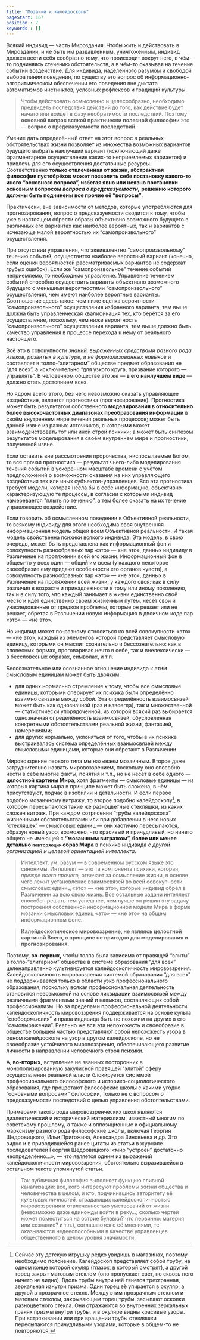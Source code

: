 ```yaml
---
title: "Мозаики и калейдоскопы" 
pageStart: 167
position : 7
keywords : []
---
```

 
Всякий индивид — часть Мироздания. Чтобы жить и действовать в Мироздании, и не быть им раздавленным, уничтоженным, индивид должен вести себя сообразно тому, что происходит вокруг него, в чём-то подчиняясь стечению обстоятельств, а в чём-то оказывая на течение событий воздействие. Для индивида, наделенного разумом и свободой выбора линии поведения, по существу это вопрос об информационно-алгоритмическом обеспечении его поведения вне диктата автоматизмов инстинктов, условных рефлексов и традиций культуры.

>Чтобы действовать осмысленно и целесообразно, необходимо предвидеть последствия действий до того, как действие будет начато или войдет в фазу необратимости последствий. Поэтому **основной вопрос всякой практически полезной философии** это — **вопрос о предсказуемости последствий.**

Умение дать определённый ответ на этот вопрос в реальных обстоятельствах жизни позволяет из множества возможных вариантов будущего выбрать наилучший вариант (исключающий даже фрагментарное осуществление каких-то неприемлемых вариантов) и привлечь для его осуществления достаточные ресурсы. Соответственно **только отвлечённая от жизни, абстрактная философия пустобрёхов может позволить себе постановку какого-то иного “основного вопроса”, избегая явно или неявно постановки основным вопросом** ***вопроса о предсказуемости,*** **решению которого должны быть подчинены все прочие её “вопросы”**.

Практически, вне зависимости от методов, которые употребляются для прогнозирования, вопрос о предсказуемости сводится к тому, чтобы уже в настоящем обрести образы объективно возможного будущего в различных его вариантах как наиболее вероятных, так и вариантов с исчезающе малой вероятностью их “самопроизвольного” осуществления.

При отсутствии управления, что эквивалентно “самопроизвольному” течению событий, осуществится наиболее вероятный вариант (конечно, если оценки вероятностей рассматриваемых вариантов не содержат грубых ошибок). Если же “самопроизвольное” течение событий неприемлемо, то необходимо управление. Управление течением событий способно осуществить варианты объективно возможного будущего с меньшими вероятностями “самопроизвольного” осуществления, чем имеют наиболее вероятные варианты. Соотношение здесь такое: чем ниже оценка вероятности “самопроизвольного” осуществления избранного варианта, тем выше должна быть управленческая квалификация тех, кто берётся за его осуществление, поскольку, чем ниже вероятность “самопроизвольного” осуществления варианта, тем выше должно быть качество управления в процессе перехода к нему от реального настоящего.

Всё это в совокупности *знаний, выраженных средствами разного рода языков, развитых в культуре, и не формализованных навыков* и составляет в толпо-“элитарном” обществе предмет образования не “для всех”, а исключительно “для узкого круга, призвание которого — управлять”. В человечном обществе *это же —* **в его наилучшем виде** — должно стать достоянием всех.

Но ядром всего этого, без чего невозможно оказать управляющее воздействие, является прогностика (прогнозирование). Прогностика может быть результатом собственного **моделирования в относительно более высокочастотных диапазонах преобразования информации** в своём внутреннем мире течения реальных процессов; может быть данной извне из разных источников, с которыми может взаимодействовать тот или иной строй психики; а может быть синтезом результатов моделирования в своём внутреннем мире и прогностики, полученной извне.

Если оставить вне рассмотрения пророчества, ниспосылаемые Богом, то вся прочая прогностика — результат чьего-либо моделирования течения событий в ускоренном масштабе времени с учётом предположений о возможности оказания на них управляющего воздействия тех или иных субъектов-управленцев. Вся эта прогностика требует модели, которая несла бы в себе информацию, объективно характеризующую те процессы, в согласии с которыми индивид намеревается “плыть по течению”, а тем более оказать на их течение управляющее воздействие.

Если говорить об осмысленном поведении в Объективной реальности, то всякому индивиду для этого необходима своя внутренняя информационная модель общей всем Объективной реальности. И такая модель свойственна психики всякого индивида. Эта модель, в свою очередь, может быть представлена как информационный фон и совокупность разнообразных пар «это» — «не это», данных индивиду в Различение на протяжении всей его жизни. Информационный фон в общем-то у всех один — общий им всем (у каждого некоторое своеобразие ему придают особенности его органов чувств), а совокупность разнообразных пар «это» — «не это», данных в Различение на протяжении всей жизни, у каждого своя: как в силу различия в возрасте и принадлежности к тому или иному поколению, так и в силу того, что каждый занимает в жизни единственно своё место и идёт единственно своим жизненным путём, несёт свои и унаследованные от предков проблемы, которые он решает или не решает, обретая в Различении новую информацию в двоичном коде пар «это» — «не это».

Но индивид может по-разному относиться ко всей совокупности «это» — «не это», каждый из элементов которой представляет смысловую единицу, которыми он мыслит сознательно и бессознательно: как в словесных формах, проговаривая нечто в себе, так и внелексически — в бессловесных образах, символах, и т.п.

Бессознательное или осознанное отношение индивида к этим смысловым единицам может быть двояким:
- для одних нормально стремление к тому, чтобы все смысловые единицы, которыми оперирует их психика были определённо взаимно связаны между собой. Эта определённость взаимосвязей может быть как однозначной (раз и навсегда), так и множественной — статистически упорядоченной, из которой всякий раз выбирается однозначная определённость взаимосвязей, обусловленная конкретными обстоятельствами реальной жизни, фантазией, намерениями;
- для других нормально, уклоняться от того, чтобы в их психике выстраивалась система определённых взаимосвязей между смысловыми единицами, которые они обретают в Различении.

Мировоззрение первого типа мы называем мозаичным. Второе даже затруднительно назвать мировоззрением, поскольку оно способно нести в себе многие факты, понятия и т.п., но не несёт в себе одного — **целостной картины Мира**, хотя фрагменты — смысловые единицы — из которых картина мира в принципе может быть сложена, в нём присутствуют, подчас в изобилии и детальности. И если первое подобно мозаичному витражу, то второе подобно калейдоскопу[^134], в котором пересыпаются такие же разноцветные стекляшки, из каких сложен витраж. При каждом сотрясении “трубы калейдоскопа” жизненными обстоятельствами или при добавлении в него новых “стекляшек” — смысловых единиц — они хаотично пересыпаются, образуя новый узор, возможно, что красивый и причудливый, но ничего общего не имеющей с **“мозаичным витражом”, более или менее детально <code>повторяющим</code> образ Мира** в психике индивида *с другой организацией и целевой ориентацией интеллекта*.



[^134]: Сейчас эту детскую игрушку редко увидишь в магазинах, поэтому необходимо пояснение. Калейдоскоп представляет собой трубу, на одном конце которой окуляр (глазок, в который смотрят), а другой торец закрыт матовым стеклом (оно пропускает свет, но сквозь него ничего не видно). Вдоль трубы внутри неё тянется трехгранная, зеркальная изнутри призма. Один торец её упирается в окуляр, а другой в прозрачное стекло. Между этим прозрачным стеклом и матовым стеклом, закрывающим торец трубы, засыпают осколки разноцветного стекла. Они отражаются во внутренних зеркальных гранях призмы внутри трубы, и в окуляре видны красивые узоры. При встряхивании или при вращении трубы стекляшки пересыпаются причудливыми узорами, которые в общем-то не повторяются.


>Интеллект, ум, разум — в современном русском языке это синонимы. Интеллект — это та компонента психики, которая, *прежде всего прочего,* отвечает за осмысление жизни, в основе чего лежит установление взаимосвязей во всей совокупности смысловых единиц «это» — «не это», которые индивид обрёл в Различении за всю свою жизнь. Все остальные задачи интеллект способен решать тем успешнее, чем лучше он решил эту задачу построения собственной информационной модели Мира в форме мозаики смысловых единиц «это» — «не это» на общем информационном фоне.

>**Калейдоскопическое мировоззрение, не являясь целостной картиной Всего, в принципе не пригодно для моделирования и прогнозирования.**

Поэтому, **во-первых,** чтобы толпа была зависима от правящей “элиты” в толпо-“элитарном” обществе в системе образования “для всех” целенаправленно культивируется калейдоскопичность мировоззрения. Калейдоскопичность мировоззрения системой образования “для всех” не поддерживается только в области узко профессионального образования, поскольку всякая профессиональная деятельность становится невозможной на основе ликвидации взаимосвязей между различными фрагментами знаний и навыков, составляющих собой профессионализм. Но за пределами профессиональной деятельности калейдоскопичность мировоззрения поддерживается на основе культа “свободомыслия” и права индивида быть не похожим на других в его “самовыражении”. Реально же вся эта непохожесть и своеобразие в обществе большей частью представляют собой непохожесть узора в одном калейдоскопе на узор в другом калейдоскопе, но не своеобразие устойчивого мировоззрения, обеспечивающего развитие личности в направлении человечного строя психики.

А, **во-вторых,** вступление не званных посторонних в монополизированную закулисной правящей “элитой” сферу осуществления реальной власти блокируется системой профессионального философского и историко-социологического образования, где процветают философские школы с какими угодно “основными вопросами” философии, только не с вопросом о предсказуемости последствий с целью управления обстоятельствами.

Примерами такого рода мировоззренческих школ являются диалектический и исторический материализм, известный многим по советскому прошлому, а также и оппозиционные к официальному марксизму разного рода философские школы, включая Георгия Щедровицкого, Ильи Пригожина, Александра Зиновьева и др. Это видно и в приводившейся ранее цитаты из статьи в журнале последователей Георгия Щедровицкого: «мир “устроен” достаточно неопределённо…», — что является одним из выражений калейдоскопичности мировоззрения, обстоятельно выразившейся в остальном тексте упомянутой статьи.

>Так публичная философия выполняет функцию сливной канализации: все, кого интересуют проблемы жизни общества и человечества в целом, и кто, подчинившись авторитету её *культовых личностей,* страдающих калейдоскопичностью мировоззрения и отвлеченностью умствований от жизни (невозможно даже единожды войти в реку…; сколько чертей может поместиться на острие булавки? что первично: материя или сознание? и т.п.), соглашаются с её мнениями, те оказываются недееспособными в качестве управленцев общественного в целом уровня значимости.
